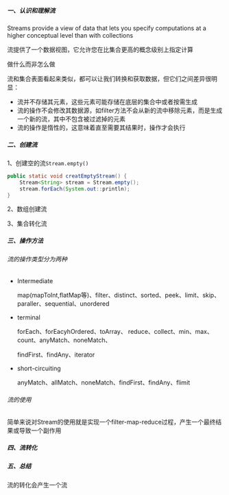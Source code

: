##### 一、认识和理解流

Streams provide a view of data that lets you specify computations at a higher conceptual level than with collections

流提供了一个数据视图，它允许您在比集合更高的概念级别上指定计算

做什么而非怎么做

流和集合表面看起来类似，都可以让我们转换和获取数据，但它们之间差异很明显：

- 流并不存储其元素，这些元素可能存储在底层的集合中或者按需生成
- 流的操作不会修改其数据源，如filter方法不会从新的流中移除元素，而是生成一个新的流，其中不包含被过滤掉的元素
- 流的操作是惰性的，这意味着直至需要其结果时，操作才会执行



##### 二、创建流

1、创建空的流`Stream.empty()`

```java
public static void creatEmptyStream() {
	Stream<String> stream = Stream.empty();
	stream.forEach(System.out::println);
}
```

2、数组创建流



3、集合转化流



##### 三、操作方法

###### 流的操作类型分为两种

- Intermediate

  map(mapToInt,flatMap等)、filter、distinct、sorted、peek、limit、skip、paraller、sequential、unordered

- terminal

  forEach、forEacyhOrdered、toArray、 reduce、collect、min、max、count、anyMatch、noneMatch、

  findFirst、findAny、iterator

- short-circuiting

  anyMatch、allMatch、noneMatch、findFirst、findAny、flimit

###### 流的使用

​		简单来说对Stream的使用就是实现一个filter-map-reduce过程，产生一个最终结果或导致一个副作用



##### 四、流转化



##### 五、总结





流的转化会产生一个流
